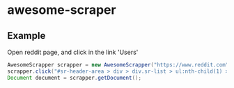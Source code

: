 # awesome-scraper

## Example

Open reddit page, and click in the link 'Users'
```java
AwesomeScrapper scrapper = new AwesomeScrapper("https://www.reddit.com");
scrapper.click("#sr-header-area > div > div.sr-list > ul:nth-child(1) > li:nth-child(4) > a");
Document document = scrapper.getDocument();
```
